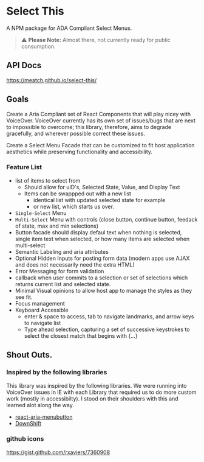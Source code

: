 # Select This

A NPM package for ADA Compliant Select Menus.

> :warning: **Please Note:** Almost there, not currently ready for public consumption.

## API Docs
https://meatch.github.io/select-this/


## Goals
Create a Aria Compliant set of React Components that will play nicey with VoiceOver. VoiceOver currently has its own set of issues/bugs that are next to impossible to overcome; this library, therefore, aims to degrade gracefully, and wherever possible correct these issues.

Create a Select Menu Facade that can be customized to fit host application aesthetics while preserving functionality and accessibility.

### Feature List
* list of items to select from
  * Should allow for uID's, Selected State, Value, and Display Text
  * Items can be swappped out with a new list
    * identical list with updated selected state for example
    * or new list, which starts us over.
* `Single-Select` Menu
* `Multi-Select` Menu with controls (close button, continue button, feedack of state, max and min selections)
* Button facade should display defaul text when nothing is selected, single item text when selected, or how many items are selected when multi-select
* Semantic Labeling and aria attributes
* Optional Hidden Inputs for posting form data (modern apps use AJAX and does not necessarily need the extra HTML)
* Error Messaging for form validation
* callback when user commits to a selection or set of selections which returns current list and selected state.
* Minimal Visual opinions to allow host app to manage the styles as they see fit.
* Focus management
* Keyboard Accessible
  * enter & space to access, tab to navigate landmarks, and arrow keys to navigate list 
  * Type ahead selection, capturing a set of successive keystrokes to select the closest match that begins with {...}

## Shout Outs.

### Inspired by the following libraries
This library was inspired by the following libraries. We were running into VoiceOver issues in IE with each Library that required us to do more custom work (mostly in accessibilty). I stood on their shoulders with this and learned alot along the way.

* [react-aria-menubutton](https://github.com/davidtheclark/react-aria-menubutton)
* [DownShift](https://www.npmjs.com/package/downshift)

### github icons
https://gist.github.com/rxaviers/7360908